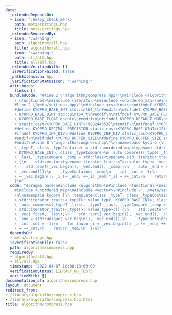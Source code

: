 ```yaml
---
data:
  _extendedDependsOn:
  - icon: ':heavy_check_mark:'
    path: meta/settings.hpp
    title: meta/settings.hpp
  _extendedRequiredBy:
  - icon: ':warning:'
    path: algorithm/all.hpp
    title: algorithm/all.hpp
  - icon: ':warning:'
    path: all/all.hpp
    title: all/all.hpp
  _extendedVerifiedWith: []
  _isVerificationFailed: false
  _pathExtension: hpp
  _verificationStatusIcon: ':warning:'
  attributes:
    links: []
  bundledCode: "#line 2 \"algorithm/compress.hpp\"\n#include <algorithm>\n#include\
    \ <functional>\n#include <iterator>\n#include <unordered_map>\n#include <vector>\n\
    #line 2 \"meta/settings.hpp\"\n#include <cstdint>\n\n#ifndef KYOPRO_BASE_INT\n\
    #define KYOPRO_BASE_INT std::int64_t\n#endif\n\n#ifndef KYOPRO_BASE_UINT\n#define\
    \ KYOPRO_BASE_UINT std::uint64_t\n#endif\n\n#ifndef KYOPRO_BASE_FLOAT\n#define\
    \ KYOPRO_BASE_FLOAT double\n#endif\n\n#ifndef KYOPRO_DEFAULT_MOD\n#define KYOPRO_DEFAULT_MOD\
    \ static_cast<KYOPRO_BASE_UINT>(998244353)\n#endif\n\n#ifndef KYOPRO_DECIMAL_PRECISION\n\
    #define KYOPRO_DECIMAL_PRECISION static_cast<KYOPRO_BASE_UINT>(12)\n#endif\n\n\
    #ifndef KYOPRO_INF_DIV\n#define KYOPRO_INF_DIV static_cast<KYOPRO_BASE_UINT>(3)\n\
    #endif\n\n#ifndef KYOPRO_BUFFER_SIZE\n#define KYOPRO_BUFFER_SIZE static_cast<KYOPRO_BASE_UINT>(2048)\n\
    #endif\n#line 8 \"algorithm/compress.hpp\"\n\nnamespace kyopro {\n  template<class\
    \ _typeT, class _typeContainer = std::unordered_map<typename std::iterator_traits<_typeT>::value_type,\
    \ KYOPRO_BASE_INT>, class _typeCompare>\n  auto compress(_typeT _first, _typeT\
    \ _last, _typeCompare _comp = std::less<typename std::iterator_traits<_typeT>::value_type>())\
    \ {\n    std::vector<typename iterator_traits<T>::value_type> _vec(_first, _last);\n\
    \    std::sort(_vec.begin(), _vec.end(), _comp);\n    auto _end = std::unique(_vec.begin(),\
    \ _vec.end());\n    _typeContainer _mem;\n    int _cnt = -1;\n    for (auto _i\
    \ = _vec.begin(); _i != _end; ++_i) _mem[*_i] = ++_cnt;\n    return _mem;\n  }\n\
    }\n"
  code: "#pragma once\n#include <algorithm>\n#include <functional>\n#include <iterator>\n\
    #include <unordered_map>\n#include <vector>\n#include \"../meta/settings.hpp\"\
    \n\nnamespace kyopro {\n  template<class _typeT, class _typeContainer = std::unordered_map<typename\
    \ std::iterator_traits<_typeT>::value_type, KYOPRO_BASE_INT>, class _typeCompare>\n\
    \  auto compress(_typeT _first, _typeT _last, _typeCompare _comp = std::less<typename\
    \ std::iterator_traits<_typeT>::value_type>()) {\n    std::vector<typename iterator_traits<T>::value_type>\
    \ _vec(_first, _last);\n    std::sort(_vec.begin(), _vec.end(), _comp);\n    auto\
    \ _end = std::unique(_vec.begin(), _vec.end());\n    _typeContainer _mem;\n  \
    \  int _cnt = -1;\n    for (auto _i = _vec.begin(); _i != _end; ++_i) _mem[*_i]\
    \ = ++_cnt;\n    return _mem;\n  }\n}"
  dependsOn:
  - meta/settings.hpp
  isVerificationFile: false
  path: algorithm/compress.hpp
  requiredBy:
  - algorithm/all.hpp
  - all/all.hpp
  timestamp: '2022-04-07 18:08:18+09:00'
  verificationStatus: LIBRARY_NO_TESTS
  verifiedWith: []
documentation_of: algorithm/compress.hpp
layout: document
redirect_from:
- /library/algorithm/compress.hpp
- /library/algorithm/compress.hpp.html
title: algorithm/compress.hpp
---
```

